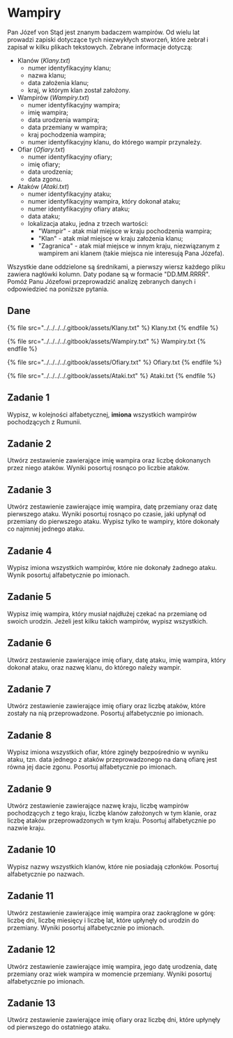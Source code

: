 # Wampiry

Pan Józef von Stąd jest znanym badaczem wampirów. Od wielu lat prowadzi zapiski dotyczące tych niezwykłych stworzeń, które zebrał i zapisał w kilku plikach tekstowych. Zebrane informacje dotyczą:

- Klanów (*Klany.txt*)
  - numer identyfikacyjny klanu;
  - nazwa klanu;
  - data założenia klanu;
  - kraj, w którym klan został założony.
- Wampirów (*Wampiry.txt*)
  - numer identyfikacyjny wampira;
  - imię wampira;
  - data urodzenia wampira;
  - data przemiany w wampira;
  - kraj pochodzenia wampira;
  - numer identyfikacyjny klanu, do którego wampir przynależy.
- Ofiar (*Ofiary.txt*)
  - numer identyfikacyjny ofiary;
  - imię ofiary;
  - data urodzenia;
  - data zgonu.
- Ataków (*Ataki.txt*)
  - numer identyfikacyjny ataku;
  - numer identyfikacyjny wampira, który dokonał ataku;
  - numer identyfikacyjny ofiary ataku;
  - data ataku;
  - lokalizacja ataku, jedna z trzech wartości:
    - "Wampir" - atak miał miejsce w kraju pochodzenia wampira;
    - "Klan" - atak miał miejsce w kraju założenia klanu;
    - "Zagranica" - atak miał miejsce w innym kraju, niezwiązanym z wampirem ani klanem (takie miejsca nie interesują Pana Józefa).

Wszystkie dane oddzielone są średnikami, a pierwszy wiersz każdego pliku zawiera nagłówki kolumn. Daty podane są w formacie "DD.MM.RRRR". Pomóż Panu Józefowi przeprowadzić analizę zebranych danych i odpowiedzieć na poniższe pytania.

## Dane

{% file src="../../../../.gitbook/assets/Klany.txt" %}
Klany.txt
{% endfile %}

{% file src="../../../../.gitbook/assets/Wampiry.txt" %}
Wampiry.txt
{% endfile %}

{% file src="../../../../.gitbook/assets/Ofiary.txt" %}
Ofiary.txt
{% endfile %}

{% file src="../../../../.gitbook/assets/Ataki.txt" %}
Ataki.txt
{% endfile %}

## Zadanie 1

Wypisz, w kolejności alfabetycznej, **imiona** wszystkich wampirów pochodzących z Rumunii.

## Zadanie 2

Utwórz zestawienie zawierające imię wampira oraz liczbę dokonanych przez niego ataków. Wyniki posortuj rosnąco po liczbie ataków.

## Zadanie 3

Utwórz zestawienie zawierające imię wampira, datę przemiany oraz datę pierwszego ataku. Wyniki posortuj rosnąco po czasie, jaki upłynął od przemiany do pierwszego ataku. Wypisz tylko te wampiry, które dokonały co najmniej jednego ataku.

## Zadanie 4

Wypisz imiona wszystkich wampirów, które nie dokonały żadnego ataku. Wynik posortuj alfabetycznie po imionach.

## Zadanie 5

Wypisz imię wampira, który musiał najdłużej czekać na przemianę od swoich urodzin. Jeżeli jest kilku takich wampirów, wypisz wszystkich.

## Zadanie 6

Utwórz zestawienie zawierające imię ofiary, datę ataku, imię wampira, który dokonał ataku, oraz nazwę klanu, do którego należy wampir.

## Zadanie 7

Utwórz zestawienie zawierające imię ofiary oraz liczbę ataków, które zostały na nią przeprowadzone. Posortuj alfabetycznie po imionach.

## Zadanie 8

Wypisz imiona wszystkich ofiar, które zginęły bezpośrednio w wyniku ataku, tzn. data jednego z ataków przeprowadzonego na daną ofiarę jest równa jej dacie zgonu. Posortuj alfabetycznie po imionach.

## Zadanie 9

Utwórz zestawienie zawierające nazwę kraju, liczbę wampirów pochodzących z tego kraju, liczbę klanów założonych w tym klanie, oraz liczbę ataków przeprowadzonych w tym kraju. Posortuj alfabetycznie po nazwie kraju.

## Zadanie 10

Wypisz nazwy wszystkich klanów, które nie posiadają członków. Posortuj alfabetycznie po nazwach.

## Zadanie 11

Utwórz zestawienie zawierające imię wampira oraz zaokrąglone w górę: liczbę dni, liczbę miesięcy i liczbę lat, które upłynęły od urodzin do przemiany. Wyniki posortuj alfabetycznie po imionach.

## Zadanie 12

Utwórz zestawienie zawierające imię wampira, jego datę urodzenia, datę przemiany oraz wiek wampira w momencie przemiany. Wyniki posortuj alfabetycznie po imionach.

## Zadanie 13

Utwórz zestawienie zawierające imię ofiary oraz liczbę dni, które upłynęły od pierwszego do ostatniego ataku.
